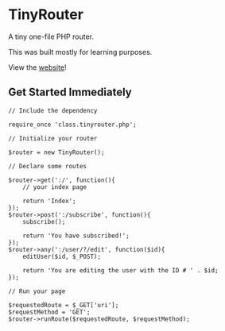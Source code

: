 # TinyRouter

A tiny one-file PHP router.

This was built mostly for learning purposes.

View the [website](https://josephodom.github.io/tinyrouter/)!

## Get Started Immediately

```
// Include the dependency

require_once 'class.tinyrouter.php';

// Initialize your router

$router = new TinyRouter();

// Declare some routes

$router->get(':/', function(){
	// your index page
    
	return 'Index';
});
$router->post(':/subscribe', function(){
	subscribe();
    
	return 'You have subscribed!';
});
$router->any(':/user/?/edit', function($id){
	editUser($id, $_POST);
	
	return 'You are editing the user with the ID # ' . $id;
});

// Run your page

$requestedRoute = $_GET['uri'];
$requestMethod = 'GET';
$router->runRoute($requestedRoute, $requestMethod);
```
